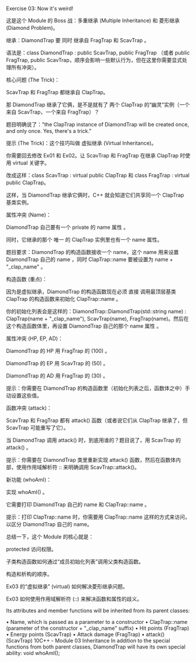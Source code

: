 Exercise 03: Now it's weird! 

这是这个 Module 的 Boss 战：多重继承 (Multiple Inheritance)  和 菱形继承 (Diamond Problem)。


继承：DiamondTrap 要 同时 继承自 FragTrap 和 ScavTrap 。

语法是：class DiamondTrap : public ScavTrap, public FragTrap （或者 public FragTrap, public ScavTrap，顺序会影响一些默认行为，但在这里你需要显式处理所有冲突）。

核心问题 (The Trick)：

ScavTrap 和 FragTrap 都继承自 ClapTrap。

那 DiamondTrap 继承了它俩，是不是就有了 两个 ClapTrap 的“幽灵”实例（一个来自 ScavTrap，一个来自 FragTrap）？

题目明确说了："the ClapTrap instance of DiamondTrap will be created once, and only once. Yes, there's a trick." 

提示 (The Trick)：这个技巧叫做 虚拟继承 (Virtual Inheritance)。

你需要回去修改 Ex01 和 Ex02。让 ScavTrap 和 FragTrap 在继承 ClapTrap 时使用 virtual 关键字。

改成这样：class ScavTrap : virtual public ClapTrap 和 class FragTrap : virtual public ClapTrap。

这样，当 DiamondTrap 继承它俩时，C++ 就会知道它们共享同一个 ClapTrap 基类实例。

属性冲突 (Name)：


DiamondTrap 自己要有一个 private 的 name 属性 。

同时，它继承的那个 唯一 的 ClapTrap 实例里也有一个 name 属性。

题目要求：DiamondTrap 的构造函数接收一个 name，这个 name 用来设置 DiamondTrap 自己的 name ，同时 ClapTrap::name 要被设置为 name + "_clap_name" 。


构造函数 (重点)：

因为是虚拟继承，DiamondTrap 的构造函数现在必须 直接 调用最顶层基类 ClapTrap 的构造函数来初始化 ClapTrap::name 。

你的初始化列表会是这样的：DiamondTrap::DiamondTrap(std::string name) : ClapTrap(name + "_clap_name"), ScavTrap(name), FragTrap(name)。然后在这个构造函数体里，再设置 DiamondTrap 自己的那个 name 属性 。

属性冲突 (HP, EP, AD)：


DiamondTrap 的 HP 用 FragTrap 的 (100) 。


DiamondTrap 的 EP 用 ScavTrap 的 (50) 。


DiamondTrap 的 AD 用 FragTrap 的 (30) 。

提示：你需要在 DiamondTrap 的构造函数里（初始化列表之后，函数体之中）手动设置这些值。

函数冲突 (attack)：

ScavTrap 和 FragTrap 都有 attack() 函数（或者说它们从 ClapTrap 继承了，但 ScavTrap 可能重写了它）。

当 DiamondTrap 调用 attack() 时，到底用谁的？题目说了，用 ScavTrap 的 attack() 。

提示：你需要在 DiamondTrap 类里重新实现 attack() 函数，然后在函数体内部，使用作用域解析符 :: 来明确调用 ScavTrap::attack()。

新功能 (whoAmI)：

实现 whoAmI() 。

它需要打印 DiamondTrap 自己的 name 和 ClapTrap::name 。

提示：打印 ClapTrap::name 时，你需要用 ClapTrap::name 这样的方式来访问，以区分 DiamondTrap 自己的 name。

总结一下，这个 Module 的核心就是：

protected 访问权限。

子类构造函数如何通过“成员初始化列表”调用父类构造函数。

构造和析构的顺序。

Ex03 的“虚拟继承” (virtual) 如何解决菱形继承问题。

Ex03 如何使用作用域解析符 (::) 来解决函数和属性的歧义。

Its attributes and member functions will be inherited from its parent classes:

• Name, which is passed as a parameter to a constructor
• ClapTrap::name (parameter of the constructor + "_clap_name" suffix)
• Hit points (FragTrap)
• Energy points (ScavTrap)
• Attack damage (FragTrap)
• attack() (ScavTrap)
10C++ - Module 03
Inheritance
In addition to the special functions from both parent classes, DiamondTrap will have
its own special ability:
void whoAmI();